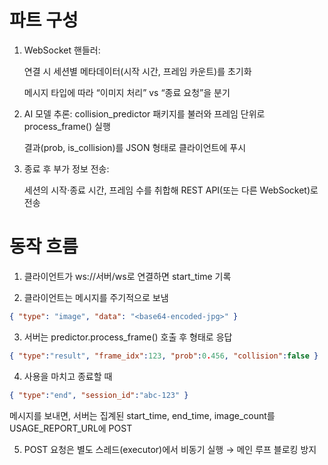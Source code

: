 # 파트 구성
1. WebSocket 핸들러:

    연결 시 세션별 메타데이터(시작 시간, 프레임 카운트)를 초기화

    메시지 타입에 따라 “이미지 처리” vs “종료 요청”을 분기

2. AI 모델 추론:
    collision_predictor 패키지를 불러와 프레임 단위로 process_frame() 실행

    결과(prob, is_collision)를 JSON 형태로 클라이언트에 푸시

3. 종료 후 부가 정보 전송:

    세션의 시작·종료 시간, 프레임 수를 취합해 REST API(또는 다른 WebSocket)로 전송

# 동작 흐름
1. 클라이언트가 ws://서버/ws로 연결하면 start_time 기록

2. 클라이언트는 메시지를 주기적으로 보냄

```json
{ "type": "image", "data": "<base64-encoded-jpg>" }
```

3. 서버는 predictor.process_frame() 호출 후 형태로 응답

```json
{ "type":"result", "frame_idx":123, "prob":0.456, "collision":false }
```


4. 사용을 마치고 종료할 때

```json
{ "type":"end", "session_id":"abc-123" }
```
메시지를 보내면, 서버는 집계된 start_time, end_time, image_count를 USAGE_REPORT_URL에 POST

5. POST 요청은 별도 스레드(executor)에서 비동기 실행 → 메인 루프 블로킹 방지

